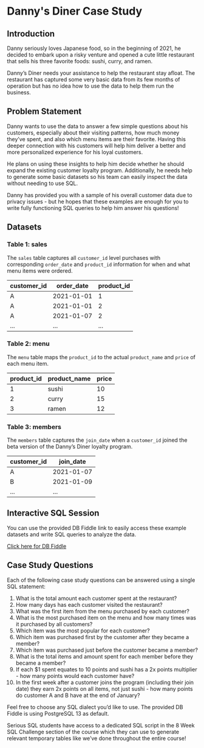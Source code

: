 # Danny's Diner Case Study

## Introduction

Danny seriously loves Japanese food, so in the beginning of 2021, he decided to embark upon a risky venture and opened a cute little restaurant that sells his three favorite foods: sushi, curry, and ramen.

Danny’s Diner needs your assistance to help the restaurant stay afloat. The restaurant has captured some very basic data from its few months of operation but has no idea how to use the data to help them run the business.

## Problem Statement

Danny wants to use the data to answer a few simple questions about his customers, especially about their visiting patterns, how much money they’ve spent, and also which menu items are their favorite. Having this deeper connection with his customers will help him deliver a better and more personalized experience for his loyal customers.

He plans on using these insights to help him decide whether he should expand the existing customer loyalty program. Additionally, he needs help to generate some basic datasets so his team can easily inspect the data without needing to use SQL.

Danny has provided you with a sample of his overall customer data due to privacy issues - but he hopes that these examples are enough for you to write fully functioning SQL queries to help him answer his questions!

## Datasets

### Table 1: sales

The `sales` table captures all `customer_id` level purchases with corresponding `order_date` and `product_id` information for when and what menu items were ordered.

| customer_id | order_date  | product_id |
|-------------|-------------|------------|
| A           | 2021-01-01  | 1          |
| A           | 2021-01-01  | 2          |
| A           | 2021-01-07  | 2          |
| ...         | ...         | ...        |

### Table 2: menu

The `menu` table maps the `product_id` to the actual `product_name` and `price` of each menu item.

| product_id | product_name | price |
|------------|--------------|-------|
| 1          | sushi        | 10    |
| 2          | curry        | 15    |
| 3          | ramen        | 12    |

### Table 3: members

The `members` table captures the `join_date` when a `customer_id` joined the beta version of the Danny’s Diner loyalty program.

| customer_id | join_date   |
|-------------|-------------|
| A           | 2021-01-07  |
| B           | 2021-01-09  |
| ...         | ...         |

## Interactive SQL Session

You can use the provided DB Fiddle link to easily access these example datasets and write SQL queries to analyze the data.

[Click here for DB Fiddle](#)  <!-- Replace with your DB Fiddle link -->

## Case Study Questions

Each of the following case study questions can be answered using a single SQL statement:

1. What is the total amount each customer spent at the restaurant?
2. How many days has each customer visited the restaurant?
3. What was the first item from the menu purchased by each customer?
4. What is the most purchased item on the menu and how many times was it purchased by all customers?
5. Which item was the most popular for each customer?
6. Which item was purchased first by the customer after they became a member?
7. Which item was purchased just before the customer became a member?
8. What is the total items and amount spent for each member before they became a member?
9. If each $1 spent equates to 10 points and sushi has a 2x points multiplier - how many points would each customer have?
10. In the first week after a customer joins the program (including their join date) they earn 2x points on all items, not just sushi - how many points do customer A and B have at the end of January?

Feel free to choose any SQL dialect you’d like to use. The provided DB Fiddle is using PostgreSQL 13 as default.

Serious SQL students have access to a dedicated SQL script in the 8 Week SQL Challenge section of the course which they can use to generate relevant temporary tables like we’ve done throughout the entire course!

